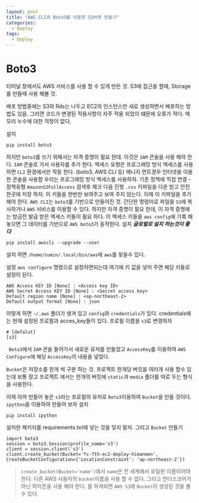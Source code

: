 ```yaml
---
layout: post
title: "AWS CLI와 Boto3를 이용한 S3버켓 만들기"
categories:
  - Deploy
tags:
  - Deploy
---
```


# Boto3
터미널 창에서도 AWS 서비스를 사용 할 수 있게 만든 것.
S3에 접근을 할때, Storage를 만들때 사용 해볼 것.

 배포 방법중에는 S3와 Rds는 나두고 EC2의 인스턴스만 새로 생성하면서 배포하는 방법도 있음. 그러면 코드가 변경된 적용사항이 자주 적용 되었이 떄문에 오류가 적다. 메모리 누수에 대한 걱정이 없다.
 
 설치
 ```
 pip install boto3
 ```
 하지만 `boto3`를 쓰기 위해서는 자격 증명이 필요 한데. 이것은 `IAM` 콘솔을 사용 해야 한다.
`IAM` 콘솔로 가서 사용자를 추가 한다.
 엑세스 유형은 프로그래밍 방식 엑세스를 사용하면 `CLI` 환경에서만 작동 한다. (boto3, AWS CLI 등)
메니지 먼트경우 인터넷을 이용한 콘솔을 사용함
우리는 프로그래밍 방식 엑세스를 사용하자.
기존 정책에 직접 연결 - 정책유형 `AmazonS3FullAccess` 검색후 체크 다음 진행
`.csv` 키파일을 다운 받고 안전한곳에 저장 하자. 이 키들을 한번만 보여주고 보여 주지 않는다. 이제 이 키파일을 추가 해야 한다.
`AWS CLI`는 `boto3`를 기반으로 만들어진 것. 간단한 명령어로 파일을 `S3`에 복사하거나 `AWS` 서비스를 이용할 수 있다. 하지만 자격 증명이 필요 한데, 이 자격 증명에는 방금전 발급 받은 엑세스 키들이 필요 하다.
이 엑세스 키들을 `aws config`에 기록 해놓으면 그 데이터를 기반으로 `AWS boto3`가 동작한다. 
설치
***글로벌로 설치 하는것이 좋다***
```
pip install awscli --upgrade --user
```
설치 하면 `/home/sumin/.local/bin/aws`에 `aws`를 찾을수 있다.

설정
`aws configure` 명령으로 설정하면되는데 여기에 키 값을 넣어 주면 해당 키들로 설정이 된다.
```
AWS Access KEY ID [None] : <Access key ID>
AWS Secret Access KEY ID [None] : <Secret access key>
Default region name [None] : <ap-northeast-2>
Default output format [None] : json 
```
이렇게 하면 `~/.aws` 폴더가 생겨 있고 `config`와 `credentials`가 있다.
credentials에는 현재 설정된 프로필과 acces_key들이 있다. 프로필 이름을 `s3`로 변경하자
```
# [defalut]
[s3]
```
` Boto3`에서 `IAM` 콘솔 들어가서 새로운 유저를 만들었고 `AccessKey`를 이용하여 `AWS Configure`에 해당 `AccessKey`의 내용을 넣었다.

`Bucket`은 저장소를 한개 씩 구분 하는 것. 프로젝트 한개당 버킷을 여러개 사용 할수 있는데 보통 장고 프로젝트 에서는 한개의 버킷에 `static`과 `media` 폴더를 따로 두는 형식을 사용한다. 

이제 아까 만들어 놓은 `s3`라는 프로필의 유저로 `Boto3`이용하여 `Bucket`을 만들 것이다. 
`ipython`을 이용하여 만들어 보자
설치
```
pip install ipython
```
설치한 패키지를 requirements.txt에 넣는 것을 잊지 말자.
그리고 `Bucket` 만들기
```
import boto3
session = boto3.Session(profile_name='s3')
client = session.client('s3')
client.create_bucket(Bucket='fc-7th-ec2-deploy-himanmen', CreateBucketConfiguration={'LocationConstraint': 'ap-northeast-2'})
```
> `create_bucket(Bucket='name')`에서 `name`은 전 세계에서 유일한 이름이어야 한다. 다른 AWS 사용자의 `bucket`이름을 사용 할 수 없다. 그리고 언더스코어가 아닌 하이픈을 사용 해야 한다.
를 하게되면 `AWS S3`에 `Bucket`이 생성된 것을 볼수 있다.
